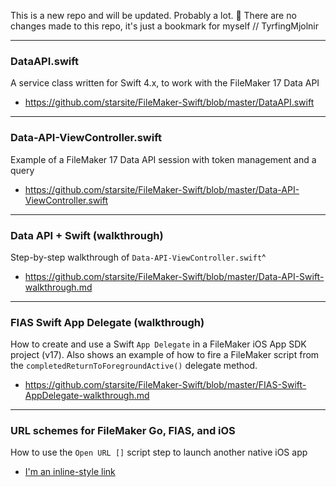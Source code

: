 This is a new repo and will be updated. Probably a lot. 🚀 There are no changes made to this repo, it's just a bookmark for myself // TyrfingMjolnir

- - -
### DataAPI.swift
A service class written for Swift 4.x, to work with the FileMaker 17 Data API
* https://github.com/starsite/FileMaker-Swift/blob/master/DataAPI.swift

- - -

### Data-API-ViewController.swift
Example of a FileMaker 17 Data API session with token management and a query
* https://github.com/starsite/FileMaker-Swift/blob/master/Data-API-ViewController.swift

- - -

### Data API + Swift (walkthrough)
Step-by-step walkthrough of `Data-API-ViewController.swift`^
* https://github.com/starsite/FileMaker-Swift/blob/master/Data-API-Swift-walkthrough.md

- - -

### FIAS Swift App Delegate (walkthrough)
How to create and use a Swift `App Delegate` in a FileMaker iOS App SDK project (v17). Also shows an example of how to fire a FileMaker script from the `completedReturnToForegroundActive()` delegate method.
* https://github.com/starsite/FileMaker-Swift/blob/master/FIAS-Swift-AppDelegate-walkthrough.md

- - -

### URL schemes for FileMaker Go, FIAS, and iOS
How to use the `Open URL []` script step to launch another native iOS app
* [I'm an inline-style link](https://www.google.comhttps://github.com/TyrfingMjolnir/FileMaker-Swift/blob/master/URL%20schemes%20for%20FileMaker%20Go%2C%20FIAS%2C%20and%20iOS.md)
